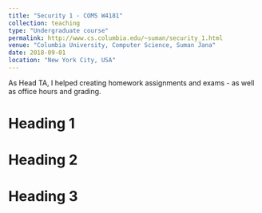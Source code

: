 ```yaml
---
title: "Security 1 - COMS W4181"
collection: teaching
type: "Undergraduate course"
permalink: http://www.cs.columbia.edu/~suman/security_1.html
venue: "Columbia University, Computer Science, Suman Jana"
date: 2018-09-01
location: "New York City, USA"
---
```


As Head TA, I helped creating homework assignments and exams - as well as office hours and grading. 

Heading 1
======

Heading 2
======

Heading 3
======
